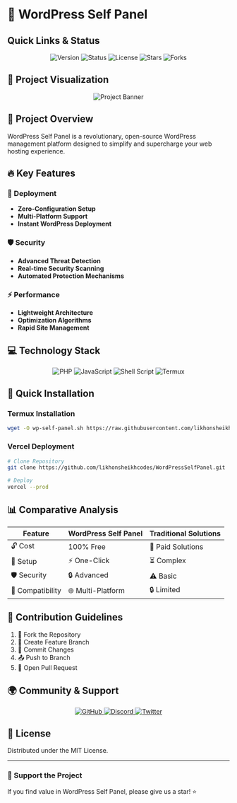 # 🚀 WordPress Self Panel

## Quick Links & Status

<div align="center">
    <img src="https://img.shields.io/badge/Version-1.0.0-blueviolet?style=for-the-badge" alt="Version">
    <img src="https://img.shields.io/badge/Status-Active-green?style=for-the-badge" alt="Status">
    <img src="https://img.shields.io/github/license/likhonsheikhcodes/WordPressSelfPanel?style=for-the-badge" alt="License">
    <img src="https://img.shields.io/github/stars/likhonsheikhcodes/WordPressSelfPanel?style=for-the-badge" alt="Stars">
    <img src="https://img.shields.io/github/forks/likhonsheikhcodes/WordPressSelfPanel?style=for-the-badge" alt="Forks">
</div>

## 🌈 Project Visualization

<div align="center">
    <img src="https://via.placeholder.com/800x300.png?text=WordPress+Self+Panel+Banner" alt="Project Banner">
</div>

## 📌 Project Overview

WordPress Self Panel is a revolutionary, open-source WordPress management platform designed to simplify and supercharge your web hosting experience.

## 🔥 Key Features

### 🚀 Deployment
- **Zero-Configuration Setup**
- **Multi-Platform Support**
- **Instant WordPress Deployment**

### 🛡️ Security
- **Advanced Threat Detection**
- **Real-time Security Scanning**
- **Automated Protection Mechanisms**

### ⚡ Performance
- **Lightweight Architecture**
- **Optimization Algorithms**
- **Rapid Site Management**

## 💻 Technology Stack

<div align="center">
    <img src="https://img.shields.io/badge/PHP-777BB4?style=for-the-badge&logo=php&logoColor=white" alt="PHP">
    <img src="https://img.shields.io/badge/JavaScript-F7DF1E?style=for-the-badge&logo=javascript&logoColor=black" alt="JavaScript">
    <img src="https://img.shields.io/badge/Shell_Script-121011?style=for-the-badge&logo=gnu-bash&logoColor=white" alt="Shell Script">
    <img src="https://img.shields.io/badge/Termux-4DB33D?style=for-the-badge&logo=android&logoColor=white" alt="Termux">
</div>

## 🚀 Quick Installation

### Termux Installation
```bash
wget -O wp-self-panel.sh https://raw.githubusercontent.com/likhonsheikhcodes/WordPressSelfPanel/main/install.sh && bash wp-self-panel.sh
```

### Vercel Deployment
```bash
# Clone Repository
git clone https://github.com/likhonsheikhcodes/WordPressSelfPanel.git

# Deploy
vercel --prod
```

## 📊 Comparative Analysis

| Feature | WordPress Self Panel | Traditional Solutions |
|---------|----------------------|------------------------|
| 🔓 Cost | 100% Free | 💸 Paid Solutions |
| 🚀 Setup | ⚡ One-Click | ⏳ Complex |
| 🛡️ Security | 🔒 Advanced | ⚠️ Basic |
| 📱 Compatibility | 🌐 Multi-Platform | 🔒 Limited |

## 🤝 Contribution Guidelines

1. 🍴 Fork the Repository
2. 🌿 Create Feature Branch
3. 🔨 Commit Changes
4. 📤 Push to Branch
5. 🔀 Open Pull Request

## 🌍 Community & Support

<div align="center">
    <a href="https://github.com/likhonsheikhcodes/WordPressSelfPanel">
        <img src="https://img.shields.io/badge/GitHub-100000?style=for-the-badge&logo=github&logoColor=white" alt="GitHub">
    </a>
    <a href="https://discord.gg/your-discord">
        <img src="https://img.shields.io/badge/Discord-7289DA?style=for-the-badge&logo=discord&logoColor=white" alt="Discord">
    </a>
    <a href="https://twitter.com/your-handle">
        <img src="https://img.shields.io/badge/Twitter-1DA1F2?style=for-the-badge&logo=twitter&logoColor=white" alt="Twitter">
    </a>
</div>

## 📜 License

Distributed under the MIT License. 

---

### 🌟 Support the Project

If you find value in WordPress Self Panel, please give us a star! ⭐
